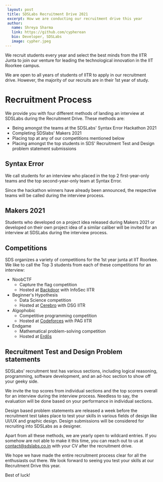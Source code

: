 ```yaml
---
 layout: post
 title: SDSLabs Recruitment Drive 2021
 excerpt: How we are conducting our recruitment drive this year
 author:
   name: Shreya Sharma
   link: https://github.com/cypherean
   bio: Developer, SDSLabs
   image: cypher.jpeg
---
```


We recruit students every year and select the best minds from the IITR Junta to join our venture for leading the technological innovation in the IIT Roorkee campus.

We are open to all years of students of IITR to apply in our recruitment drive. However, the majority of our recruits are in their 1st year of study.

# Recruitment Process

We provide you with four different methods of landing an interview at SDSLabs during the Recruitment Drive. These methods are:

* Being amongst the teams at the SDSLabs' Syntax Error Hackathon 2021
* Completing SDSlabs' Makers 2021
* Placing top at any of our competitions mentioned below
* Placing amongst the top students in SDS' Recruitment Test and Design problem statement submissions

## Syntax Error

We call students for an interview who placed in the top 2 first-year-only teams and the top second-year-only team at Syntax Error.

Since the hackathon winners have already been announced, the respective teams will be called during the interview process.

## Makers 2021

Students who developed on a project idea released during Makers 2021 or developed on their own project idea of a similar caliber will be invited for an interview at SDSLabs during the interview process.

## Competitions

SDS organizes a variety of competitions for the 1st year junta at IIT Roorkee. We like to call the Top 3 students from each of these competitions for an interview:
* NoobCTF
  * Capture the flag competition
  * Hosted at [Backdoor](https://backdoor.sdslabs.co/) with InfoSec IITR
* Beginner's Hypothesis
  * Data Science competition
  * Hosted at [Cerebro](https://cerebro.sdslabs.co/) with DSG IITR
* Algophobic
  * Competitive programming competition
  * Hosted at [Codeforces](https://codeforces.com/) with PAG IITR
* Endgame
  * Mathematical problem-solving competition
  * Hosted at [Erdős](https://erdos.sdslabs.co/)

## Recruitment Test and Design Problem statements

SDSLabs' recruitment test has various sections, including logical reasoning, programming, software development, and an ad-hoc section to show off your geeky side.

We invite the top scores from individual sections and the top scorers overall for an interview during the interview process. Needless to say, the evaluation will be done based on your performance in individual sections.

Design based problem statements are released a week before the recruitment test takes place to test your skills in various fields of design like UI/UX and graphic design. Design submissions will be considered for recruiting into SDSLabs as a designer.

Apart from all these methods, we are yearly open to wildcard entries. If you somehow are not able to make it this time, you can reach out to us at contact@sdslabs.co.in with your CV after the recruitment drive.

We hope we have made the entire recruitment process clear for all the enthusiasts out there. We look forward to seeing you test your skills at our Recruitment Drive this year.

Best of luck!
